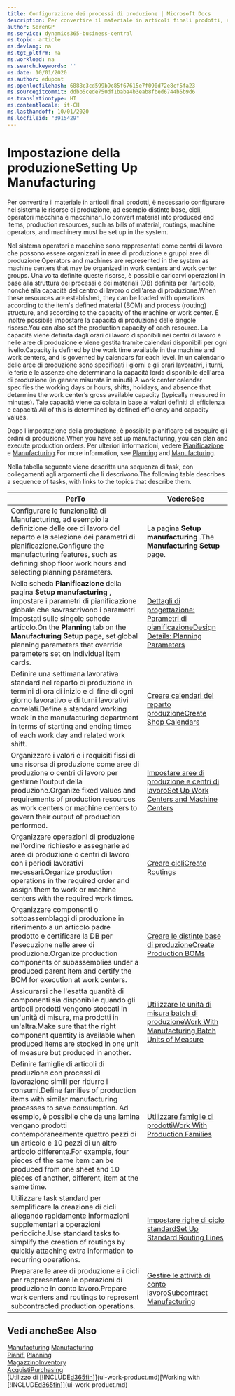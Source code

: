 ```yaml
---
title: Configurazione dei processi di produzione | Microsoft Docs
description: Per convertire il materiale in articoli finali prodotti, è necessario configurare nel sistema le risorse di produzione, ad esempio distinte base, cicli, operatori macchina e macchinari.
author: SorenGP
ms.service: dynamics365-business-central
ms.topic: article
ms.devlang: na
ms.tgt_pltfrm: na
ms.workload: na
ms.search.keywords: ''
ms.date: 10/01/2020
ms.author: edupont
ms.openlocfilehash: 6888c3cd599b9c85f67615e7f090d72e8cf5fa23
ms.sourcegitcommit: ddbb5cede750df1baba4b3eab8fbed6744b5b9d6
ms.translationtype: HT
ms.contentlocale: it-CH
ms.lasthandoff: 10/01/2020
ms.locfileid: "3915429"
---
```

# <a name="setting-up-manufacturing"></a><span data-ttu-id="48d08-103">Impostazione della produzione</span><span class="sxs-lookup"><span data-stu-id="48d08-103">Setting Up Manufacturing</span></span>
<span data-ttu-id="48d08-104">Per convertire il materiale in articoli finali prodotti, è necessario configurare nel sistema le risorse di produzione, ad esempio distinte base, cicli, operatori macchina e macchinari.</span><span class="sxs-lookup"><span data-stu-id="48d08-104">To convert material into produced end items, production resources, such as bills of material, routings, machine operators, and machinery must be set up in the system.</span></span>

<span data-ttu-id="48d08-105">Nel sistema operatori e macchine sono rappresentati come centri di lavoro che possono essere organizzati in aree di produzione e gruppi aree di produzione.</span><span class="sxs-lookup"><span data-stu-id="48d08-105">Operators and machines are represented in the system as machine centers that may be organized in work centers and work center groups.</span></span> <span data-ttu-id="48d08-106">Una volta definite queste risorse, è possibile caricarvi operazioni in base alla struttura dei processi e dei materiali (DB) definita per l'articolo, nonché alla capacità del centro di lavoro o dell'area di produzione.</span><span class="sxs-lookup"><span data-stu-id="48d08-106">When these resources are established, they can be loaded with operations according to the item's defined material (BOM) and process (routing) structure, and according to the capacity of the machine or work center.</span></span> <span data-ttu-id="48d08-107">È inoltre possibile impostare la capacità di produzione delle singole risorse.</span><span class="sxs-lookup"><span data-stu-id="48d08-107">You can also set the production capacity of each resource.</span></span> <span data-ttu-id="48d08-108">La capacità viene definita dagli orari di lavoro disponibili nei centri di lavoro e nelle aree di produzione e viene gestita tramite calendari disponibili per ogni livello.</span><span class="sxs-lookup"><span data-stu-id="48d08-108">Capacity is defined by the work time available in the machine and work centers, and is governed by calendars for each level.</span></span> <span data-ttu-id="48d08-109">In un calendario delle aree di produzione sono specificati i giorni e gli orari lavorativi, i turni, le ferie e le assenze che determinano la capacità lorda disponibile dell'area di produzione (in genere misurata in minuti).</span><span class="sxs-lookup"><span data-stu-id="48d08-109">A work center calendar specifies the working days or hours, shifts, holidays, and absence that determine the work center’s gross available capacity (typically measured in minutes).</span></span> <span data-ttu-id="48d08-110">Tale capacità viene calcolata in base ai valori definiti di efficienza e capacità.</span><span class="sxs-lookup"><span data-stu-id="48d08-110">All of this is determined by defined efficiency and capacity values.</span></span>  

<span data-ttu-id="48d08-111">Dopo l'impostazione della produzione, è possibile pianificare ed eseguire gli ordini di produzione.</span><span class="sxs-lookup"><span data-stu-id="48d08-111">When you have set up manufacturing, you can plan and execute production orders.</span></span> <span data-ttu-id="48d08-112">Per ulteriori informazioni, vedere [Pianificazione](production-planning.md) e [Manufacturing](production-manage-manufacturing.md).</span><span class="sxs-lookup"><span data-stu-id="48d08-112">For more information, see [Planning](production-planning.md) and [Manufacturing](production-manage-manufacturing.md).</span></span>  



 <span data-ttu-id="48d08-113">Nella tabella seguente viene descritta una sequenza di task, con collegamenti agli argomenti che li descrivono.</span><span class="sxs-lookup"><span data-stu-id="48d08-113">The following table describes a sequence of tasks, with links to the topics that describe them.</span></span>   

|<span data-ttu-id="48d08-114">**Per**</span><span class="sxs-lookup"><span data-stu-id="48d08-114">**To**</span></span>|<span data-ttu-id="48d08-115">**Vedere**</span><span class="sxs-lookup"><span data-stu-id="48d08-115">**See**</span></span>|  
|------------|-------------|  
|<span data-ttu-id="48d08-116">Configurare le funzionalità di Manufacturing, ad esempio la definizione delle ore di lavoro del reparto e la selezione dei parametri di pianificazione.</span><span class="sxs-lookup"><span data-stu-id="48d08-116">Configure the manufacturing features, such as defining shop floor work hours and selecting planning parameters.</span></span>|<span data-ttu-id="48d08-117">La pagina **Setup manufacturing** .</span><span class="sxs-lookup"><span data-stu-id="48d08-117">The **Manufacturing Setup** page.</span></span>|
|<span data-ttu-id="48d08-118">Nella scheda **Pianificazione** della pagina **Setup manufacturing** , impostare i parametri di pianificazione globale che sovrascrivono i parametri impostati sulle singole schede articolo.</span><span class="sxs-lookup"><span data-stu-id="48d08-118">On the **Planning** tab on the **Manufacturing Setup** page, set global planning parameters that override parameters set on individual item cards.</span></span>|[<span data-ttu-id="48d08-119">Dettagli di progettazione: Parametri di pianificazione</span><span class="sxs-lookup"><span data-stu-id="48d08-119">Design Details: Planning Parameters</span></span>](design-details-planning-parameters.md)|
|<span data-ttu-id="48d08-120">Definire una settimana lavorativa standard nel reparto di produzione in termini di ora di inizio e di fine di ogni giorno lavorativo e di turni lavorativi correlati.</span><span class="sxs-lookup"><span data-stu-id="48d08-120">Define a standard working week in the manufacturing department in terms of starting and ending times of each work day and related work shift.</span></span>|[<span data-ttu-id="48d08-121">Creare calendari del reparto produzione</span><span class="sxs-lookup"><span data-stu-id="48d08-121">Create Shop Calendars</span></span>](production-how-to-create-work-center-calendars.md)|  
|<span data-ttu-id="48d08-122">Organizzare i valori e i requisiti fissi di una risorsa di produzione come aree di produzione o centri di lavoro per gestirne l'output della produzione.</span><span class="sxs-lookup"><span data-stu-id="48d08-122">Organize fixed values and requirements of production resources as work centers or machine centers to govern their output of production performed.</span></span>|[<span data-ttu-id="48d08-123">Impostare aree di produzione e centri di lavoro</span><span class="sxs-lookup"><span data-stu-id="48d08-123">Set Up Work Centers and Machine Centers</span></span>](production-how-to-set-up-work-and-machine-centers.md)|
|<span data-ttu-id="48d08-124">Organizzare operazioni di produzione nell'ordine richiesto e assegnarle ad aree di produzione o centri di lavoro con i periodi lavorativi necessari.</span><span class="sxs-lookup"><span data-stu-id="48d08-124">Organize production operations in the required order and assign them to work or machine centers with the required work times.</span></span>|[<span data-ttu-id="48d08-125">Creare cicli</span><span class="sxs-lookup"><span data-stu-id="48d08-125">Create Routings</span></span>](production-how-to-create-routings.md)|
|<span data-ttu-id="48d08-126">Organizzare componenti o sottoassemblaggi di produzione in riferimento a un articolo padre prodotto e certificare la DB per l'esecuzione nelle aree di produzione.</span><span class="sxs-lookup"><span data-stu-id="48d08-126">Organize production components or subassemblies under a produced parent item and certify the BOM for execution at work centers.</span></span>|[<span data-ttu-id="48d08-127">Creare le distinte base di produzione</span><span class="sxs-lookup"><span data-stu-id="48d08-127">Create Production BOMs</span></span>](production-how-to-create-production-boms.md)|
|<span data-ttu-id="48d08-128">Assicurarsi che l'esatta quantità di componenti sia disponibile quando gli articoli prodotti vengono stoccati in un'unità di misura, ma prodotti in un'altra.</span><span class="sxs-lookup"><span data-stu-id="48d08-128">Make sure that the right component quantity is available when produced items are stocked in one unit of measure but produced in another.</span></span>|[<span data-ttu-id="48d08-129">Utilizzare le unità di misura batch di produzione</span><span class="sxs-lookup"><span data-stu-id="48d08-129">Work With Manufacturing Batch Units of Measure</span></span>](production-how-to-use-the-manufacturing-batch-unit-of-measure.md)|  
|<span data-ttu-id="48d08-130">Definire famiglie di articoli di produzione con processi di lavorazione simili per ridurre i consumi.</span><span class="sxs-lookup"><span data-stu-id="48d08-130">Define families of production items with similar manufacturing processes to save consumption.</span></span> <span data-ttu-id="48d08-131">Ad esempio, è possibile che da una lamina vengano prodotti contemporaneamente quattro pezzi di un articolo e 10 pezzi di un altro articolo differente.</span><span class="sxs-lookup"><span data-stu-id="48d08-131">For example, four pieces of the same item can be produced from one sheet and 10 pieces of another, different, item at the same time.</span></span>|[<span data-ttu-id="48d08-132">Utilizzare famiglie di prodotti</span><span class="sxs-lookup"><span data-stu-id="48d08-132">Work With Production Families</span></span>](production-how-work-family.md)|
|<span data-ttu-id="48d08-133">Utilizzare task standard per semplificare la creazione di cicli allegando rapidamente informazioni supplementari a operazioni periodiche.</span><span class="sxs-lookup"><span data-stu-id="48d08-133">Use standard tasks to simplify the creation of routings by quickly attaching extra information to recurring operations.</span></span>|[<span data-ttu-id="48d08-134">Impostare righe di ciclo standard</span><span class="sxs-lookup"><span data-stu-id="48d08-134">Set Up Standard Routing Lines</span></span>](production-how-set-up-standard-routing-lines.md)|  
|<span data-ttu-id="48d08-135">Preparare le aree di produzione e i cicli per rappresentare le operazioni di produzione in conto lavoro.</span><span class="sxs-lookup"><span data-stu-id="48d08-135">Prepare work centers and routings to represent subcontracted production operations.</span></span>|[<span data-ttu-id="48d08-136">Gestire le attività di conto lavoro</span><span class="sxs-lookup"><span data-stu-id="48d08-136">Subcontract Manufacturing</span></span>](production-how-to-subcontract-manufacturing.md)|  

## <a name="see-also"></a><span data-ttu-id="48d08-137">Vedi anche</span><span class="sxs-lookup"><span data-stu-id="48d08-137">See Also</span></span>
<span data-ttu-id="48d08-138">[Manufacturing](production-manage-manufacturing.md)  </span><span class="sxs-lookup"><span data-stu-id="48d08-138">[Manufacturing](production-manage-manufacturing.md)  </span></span>  
<span data-ttu-id="48d08-139">[Pianif.](production-planning.md) </span><span class="sxs-lookup"><span data-stu-id="48d08-139">[Planning](production-planning.md) </span></span>  
[<span data-ttu-id="48d08-140">Magazzino</span><span class="sxs-lookup"><span data-stu-id="48d08-140">Inventory</span></span>](inventory-manage-inventory.md)  
[<span data-ttu-id="48d08-141">Acquisti</span><span class="sxs-lookup"><span data-stu-id="48d08-141">Purchasing</span></span>](purchasing-manage-purchasing.md)  
<span data-ttu-id="48d08-142">[Utilizzo di [!INCLUDE[d365fin](includes/d365fin_md.md)]](ui-work-product.md)</span><span class="sxs-lookup"><span data-stu-id="48d08-142">[Working with [!INCLUDE[d365fin](includes/d365fin_md.md)]](ui-work-product.md)</span></span>
